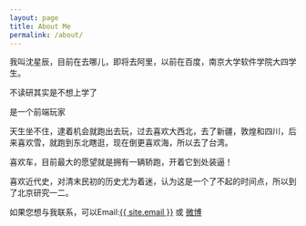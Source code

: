 ```yaml
---
layout: page
title: About Me
permalink: /about/
---
```


我叫沈星辰，目前在去哪儿，即将去阿里，以前在百度，南京大学软件学院大四学生。

不读研其实是不想上学了

是一个前端玩家

天生坐不住，逮着机会就跑出去玩，过去喜欢大西北，去了新疆，敦煌和四川，后来喜欢雪，就跑到东北瞎逛，现在倒更喜欢海，所以去了台湾。

喜欢车，目前最大的愿望就是拥有一辆轿跑，开着它到处装逼！

喜欢近代史，对清末民初的历史尤为着迷，认为这是一个了不起的时间点，所以到了北京研究一二。

如果您想与我联系，可以Email:<a href="mailto:{{ site.email }}">{{ site.email }}</a>
或 <a href="http://weibo.com/2645114903/profile?topnav=1&wvr=5&user=1" target="_blanket">微博</a>

